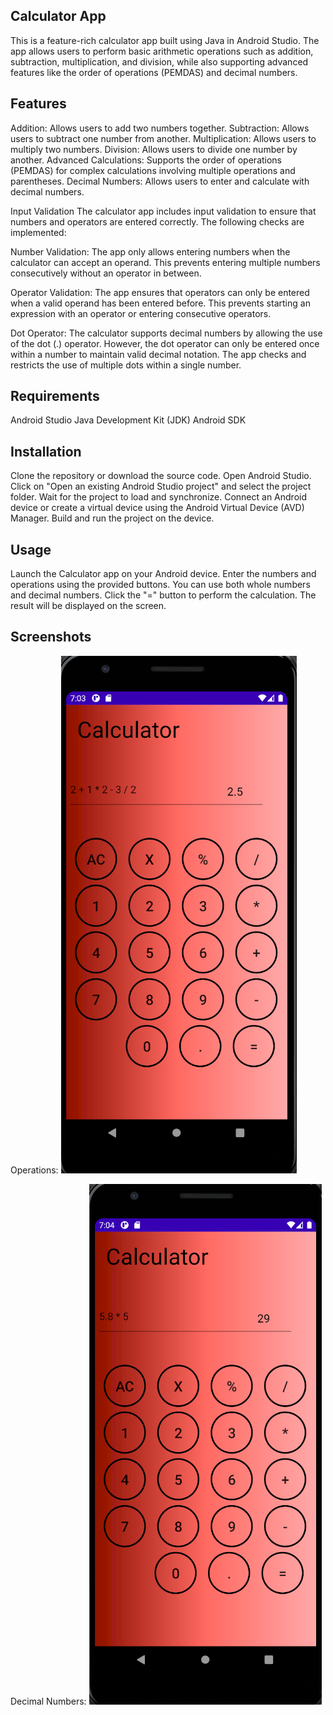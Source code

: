 ## Calculator App
This is a feature-rich calculator app built using Java in Android Studio. The app allows users to perform basic arithmetic operations such as addition, subtraction, multiplication, and division, while also supporting advanced features like the order of operations (PEMDAS) and decimal numbers.

## Features
Addition: Allows users to add two numbers together.
Subtraction: Allows users to subtract one number from another.
Multiplication: Allows users to multiply two numbers.
Division: Allows users to divide one number by another.
Advanced Calculations: Supports the order of operations (PEMDAS) for complex calculations involving multiple operations and parentheses.
Decimal Numbers: Allows users to enter and calculate with decimal numbers.

Input Validation
The calculator app includes input validation to ensure that numbers and operators are entered correctly. The following checks are implemented:

Number Validation: The app only allows entering numbers when the calculator can accept an operand. This prevents entering multiple numbers consecutively without an operator in between.

Operator Validation: The app ensures that operators can only be entered when a valid operand has been entered before. This prevents starting an expression with an operator or entering consecutive operators.

Dot Operator: The calculator supports decimal numbers by allowing the use of the dot (.) operator. However, the dot operator can only be entered once within a number to maintain valid decimal notation. The app checks and restricts the use of multiple dots within a single number.

## Requirements
Android Studio
Java Development Kit (JDK)
Android SDK

## Installation
Clone the repository or download the source code.
Open Android Studio.
Click on "Open an existing Android Studio project" and select the project folder.
Wait for the project to load and synchronize.
Connect an Android device or create a virtual device using the Android Virtual Device (AVD) Manager.
Build and run the project on the device.

## Usage
Launch the Calculator app on your Android device.
Enter the numbers and operations using the provided buttons. You can use both whole numbers and decimal numbers.
Click the "=" button to perform the calculation.
The result will be displayed on the screen.

## Screenshots

Operations: ![Screenshot](screenshots/pemdas.png)

Decimal Numbers: ![Screenshot](screenshots/decimal.png)
